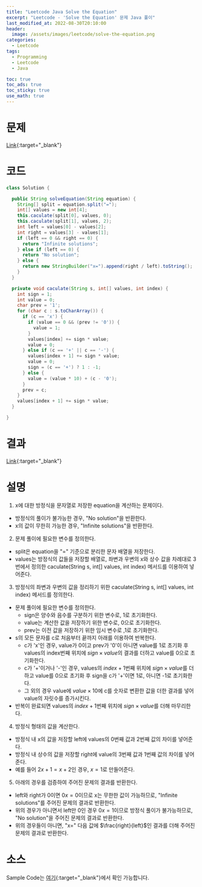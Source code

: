 ```yaml
---
title: "Leetcode Java Solve the Equation"
excerpt: "Leetcode - 'Solve the Equation' 문제 Java 풀이"
last_modified_at: 2022-08-30T20:10:00
header:
  image: /assets/images/leetcode/solve-the-equation.png
categories:
  - Leetcode
tags:
  - Programming
  - Leetcode
  - Java

toc: true
toc_ads: true
toc_sticky: true
use_math: true
---
```

# 문제
[Link](https://leetcode.com/problems/solve-the-equation/){:target="_blank"}

# 코드
```java
class Solution {

  public String solveEquation(String equation) {
    String[] split = equation.split("=");
    int[] values = new int[4];
    this.caculate(split[0], values, 0);
    this.caculate(split[1], values, 2);
    int left = values[0] - values[2];
    int right = values[3] - values[1];
    if (left == 0 && right == 0) {
      return "Infinite solutions";
    } else if (left == 0) {
      return "No solution";
    } else {
      return new StringBuilder("x=").append(right / left).toString();
    }
  }

  private void caculate(String s, int[] values, int index) {
    int sign = 1;
    int value = 0;
    char prev = '1';
    for (char c : s.toCharArray()) {
      if (c == 'x') {
        if (value == 0 && (prev != '0')) {
          value = 1;
        }
        values[index] += sign * value;
        value = 0;
      } else if (c == '+' || c == '-') {
        values[index + 1] += sign * value;
        value = 0;
        sign = (c == '+') ? 1 : -1;
      } else {
        value = (value * 10) + (c - '0');
      }
      prev = c;
    }
    values[index + 1] += sign * value;
  }

}
```

# 결과
[Link](https://leetcode.com/submissions/detail/787084478/){:target="_blank"}

# 설명
1. x에 대한 방정식을 문자열로 저장한 equation을 계산하는 문제이다.
- 방정식의 풀이가 불가능한 경우, "No solution"을 반환한다.
- x의 값이 무한히 가능한 경우, "Infinite solutions"을 반환한다.

2. 문제 풀이에 필요한 변수를 정의한다.
- split은 equation을 "=" 기준으로 분리한 문자 배열을 저장한다.
- values는 방정식의 값들을 저장할 배열로, 좌변과 우변의 x와 상수 값을 차례대로 3번에서 정의한 caculate(String s, int[] values, int index) 메서드를 이용하여 넣어준다.

3. 방정식의 좌변과 우변의 값을 정리하기 위한 caculate(String s, int[] values, int index) 메서드를 정의한다.
- 문제 풀이에 필요한 변수를 정의한다.
  - sign은 양수와 음수를 구분하기 위한 변수로, 1로 초기화한다.
  - value는 계산한 값을 저장하기 위한 변수로, 0으로 초기화한다.
  - prev는 이전 값을 저장하기 위한 임시 변수로 ,1로 초기화한다.
- s의 모든 문자를 c로 처음부터 끝까지 아래를 이용하여 반복한다.
  - c가 'x'인 경우, value가 0이고 prev가 '0'이 아니면 value를 1로 초기화 후 values의 index번째 위치에 $sign \times value$의 결과를 더하고 value를 0으로 초기화한다.
  - c가 '+'이거나 '-'인 경우, values의 $index + 1$번째 위치에 $sign \times value$를 더하고 value를 0으로 초기화 후 sign을 c가 '+'이면 1로, 아니면 -1로 초기화한다.
  - 그 외의 경우 value에 $value \times 10$에 c를 숫자로 변환한 값을 더한 결과를 넣어 value의 자릿수를 증가시킨다.
- 반복이 완료되면 values의 $index + 1$번째 위치에 $sign \times value$를 더해 마무리한다.

4. 방정식 형태의 값을 계산한다.
- 방정식 내 x의 값을 저장할 left에 values의 0번째 값과 2번째 값의 차이를 넣어준다.
- 방정식 내 상수의 값을 저장할 right에 value의 3번째 값과 1번째 값의 차이를 넣어준다.
- 예를 들어 $2x + 1 = x + 2$인 경우, $x = 1$로 만들어준다.

5. 아래의 경우를 검증하여 주어진 문제의 결과를 반환한다.
- left와 right가 0이면 $0x = 0$이므로 x는 무한한 값이 가능하므로, "Infinite solutions"를 주어진 문제의 결과로 반환한다.
- 위의 경우가 아니면서 left만 0인 경우 $0x = 1$이므로 방정식 풀이가 불가능하므로, "No solution"을 주어진 문제의 결과로 반환한다.
- 위의 경우들이 아니면, "x=" 다음 값에 $\frac{right}{left}$인 결과를 더해 주어진 문제의 결과로 반환한다.

# 소스
Sample Code는 [여기](https://github.com/GracefulSoul/leetcode/blob/master/src/main/java/gracefulsoul/problems/SolveTheEquation.java){:target="_blank"}에서 확인 가능합니다.